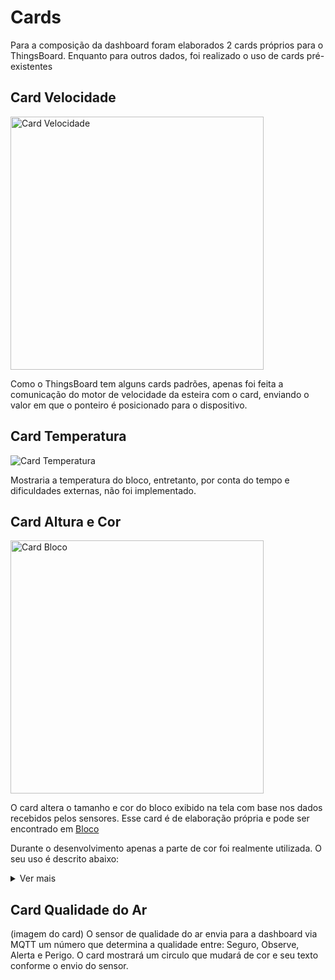 # Cards
Para a composição da dashboard foram elaborados 2 cards próprios para o ThingsBoard. Enquanto para outros dados, foi realizado o uso de cards pré-existentes


## Card Velocidade 
<img src="https://github.com/sooarees/Dashboard-ThingsBoard/blob/main/Imagens/Card%20Velocidade.png" width="405" alt="Card Velocidade"/>


Como o ThingsBoard tem alguns cards padrões, apenas foi feita a comunicação do motor de velocidade da esteira com o card, enviando o valor em que o ponteiro é posicionado para o dispositivo.


## Card Temperatura
![Card Temperatura](https://github.com/sooarees/Dashboard-ThingsBoard/blob/main/Imagens/Card%20Temperatura.png)

Mostraria a temperatura do bloco, entretanto, por conta do tempo e dificuldades externas, não foi implementado.


## Card Altura e Cor
<img src="https://github.com/sooarees/Dashboard-ThingsBoard/blob/main/Imagens/Bloco%20Imagem.png" width="405" alt="Card Bloco"/>

O card altera o tamanho e cor do bloco exibido na tela com base nos dados recebidos pelos sensores. Esse card é de elaboração própria e pode ser encontrado em [Bloco](https://github.com/sooarees/Dashboard-ThingsBoard/blob/main/Cards/Block-Card.js)

Durante o desenvolvimento apenas a parte de cor foi realmente utilizada. O seu uso é descrito abaixo:

<details>
  <summary>
    Ver mais
  </summary>

  Para o uso do card é necessário o cadastro das 'datasources' utilizando 'labels' específicas com o valor "Cor" e "Altura", somente com este uso haverá o funcionamento correto

  Para a cor do bloco, uma string com código aceito pelo CSS é necessário.
</details>

## Card Qualidade do Ar

(imagem do card)
O sensor de qualidade do ar envia para a dashboard via MQTT um número que determina a qualidade entre: Seguro, Observe, Alerta e Perigo. O card mostrará um circulo que mudará de cor e seu texto conforme o envio do sensor.
